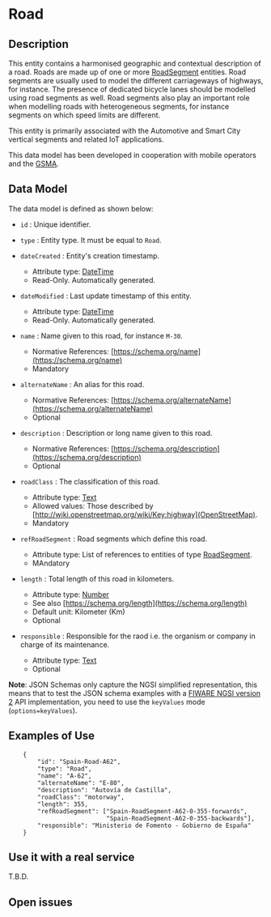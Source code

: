 # Road

## Description

This entity contains a harmonised geographic and contextual description of a road.
Roads are made up of one or more [RoadSegment](../../RoadSegment/doc/spec.md) entities.
Road segments are usually used to model the different carriageways of highways, for instance.
The presence of dedicated bicycle lanes should be modelled using road segments as well.
Road segments also play an important role when modelling roads with heterogeneous segments, for instance
segments on which speed limits are different.

This entity is primarily associated with the Automotive and Smart City vertical segments and related IoT applications.

This data model has been developed in cooperation with mobile operators and the [GSMA](http://www.gsma.com/connectedliving/iot-big-data/).

## Data Model

The data model is defined as shown below:

+ `id` : Unique identifier.

+ `type` : Entity type. It must be equal to `Road`.

+ `dateCreated` : Entity's creation timestamp.
    + Attribute type: [DateTime](https://schema.org/DateTime)
    + Read-Only. Automatically generated.

+ `dateModified` : Last update timestamp of this entity.
    + Attribute type: [DateTime](https://schema.org/DateTime)
    + Read-Only. Automatically generated.

+ `name` : Name given to this road, for instance `M-30`.
    + Normative References: [https://schema.org/name](https://schema.org/name)
    + Mandatory

+ `alternateName` : An alias for this road.
    + Normative References: [https://schema.org/alternateName](https://schema.org/alternateName)
    + Optional

+ `description` : Description or long name given to this road.
    + Normative References: [https://schema.org/description](https://schema.org/description)
    + Optional

+ `roadClass` : The classification of this road.
    + Attribute type: [Text](https://schema.org/Text)
    + Allowed values: Those described by [http://wiki.openstreetmap.org/wiki/Key:highway](OpenStreetMap).
    + Mandatory

+ `refRoadSegment` : Road segments which define this road.
    + Attribute type: List of references to entities of type [RoadSegment](../../RoadSegment/doc/spec.md).
    + MAndatory

+ `length` : Total length of this road in kilometers.
    + Attribute type: [Number](https://schema.org/Number)
    + See also [https://schema.org/length](https://schema.org/length)
    + Default unit: Kilometer (Km)
    + Optional

+ `responsible` : Responsible for the raod i.e. the organism or company in charge of its maintenance.
    + Attribute type: [Text](https://schema.org/Text)
    + Optional

**Note**: JSON Schemas only capture the NGSI simplified representation, this means that to test the JSON schema examples with
a [FIWARE NGSI version 2](http://fiware.github.io/specifications/ngsiv2/stable) API implementation, you need to use the `keyValues`
mode (`options=keyValues`).

## Examples of Use

```
    {
        "id": "Spain-Road-A62",
        "type": "Road",
        "name": "A-62",
        "alternateName": "E-80",
        "description": "Autovía de Castilla",
        "roadClass": "motorway",
        "length": 355,
        "refRoadSegment": ["Spain-RoadSegment-A62-0-355-forwards",
                           "Spain-RoadSegment-A62-0-355-backwards"],
        "responsible": "Ministerio de Fomento - Gobierno de España"
    }
```

## Use it with a real service

T.B.D.

## Open issues


